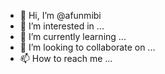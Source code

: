 - 👋 Hi, I’m @afunmibi
- 👀 I’m interested in ...
- 🌱 I’m currently learning ...
- 💞️ I’m looking to collaborate on ...
- 📫 How to reach me ...

<!---
afunmibi/afunmibi is a ✨ special ✨ repository because its `README.md` (this file) appears on your GitHub profile.
You can click the Preview link to take a look at your changes.
--->
